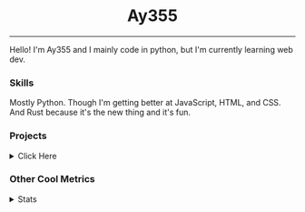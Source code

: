 <h1 align="center"><b>Ay355</b></h1>

---

Hello! I'm Ay355 and I mainly code in python, but I'm currently learning web dev.


### Skills

Mostly Python. Though I'm getting better at JavaScript, HTML, and CSS. And Rust because it's the new thing and it's fun.


### Projects

<details>
 <summary>Click Here</summary>
<br>

 This is probably out of date

[Standle](https://discord.com/oauth2/authorize?client_id=810345494223781899&scope=bot&permissions=8)
 - A multipurpose discord bot for your discord server. Has useful and fun commands for you to mess around with. Made with [discord.py](https://www.github.com/Rapptz/discord.py).

[RoboAy355](https://github.com/Ay-355/RoboAy355)
 - A personal discord bot that I use for random things.

[Asyncdictionary](https://github.com/Ay-355/asyncdictionary)
 - An async wrapper for the freedictionaryAPI. See the README for more info.

 
That's pretty much it, other stuff is closed-source.
 
</details>


### Other Cool Metrics


<details>
<summary>Stats</summary>
<br>
 
<a href="https://github.com/Ay-355">
 <img align="center" src="https://github-readme-stats.vercel.app/api?username=Ay-355&theme=tokyonight&show_icons=true&count_private=true&hide_border=true" />
</a><a href="https://github.com/Ay-355">
  <img align="center" src="https://github-readme-stats.vercel.app/api/top-langs/?username=Ay-355&hide=toml,yaml,cmake&layout=compact&langs_count=8&theme=tokyonight&hide_border=true" />
</a>

 
&nbsp; <!-- Space character to put some space between the different stat types. -->

 
<!--START_SECTION:waka-->
**🐱 My Github Data** 

> 🏆 487 Contributions in the Year 2021
 > 
> 📦 1.2 kB Used in Github's Storage 
 > 
> 🚫 Not Opted to Hire
 > 
> 📜 12 Public Repositories 
 > 
> 🔑 4 Private Repositories  
 > 
**I'm an Early 🐤** 

```text
🌞 Morning    14 commits     █░░░░░░░░░░░░░░░░░░░░░░░░   5.49% 
🌆 Daytime    121 commits    ███████████░░░░░░░░░░░░░░   47.45% 
🌃 Evening    115 commits    ███████████░░░░░░░░░░░░░░   45.1% 
🌙 Night      5 commits      ░░░░░░░░░░░░░░░░░░░░░░░░░   1.96%

```
📅 **I'm Most Productive on Saturday** 

```text
Monday       39 commits     ███░░░░░░░░░░░░░░░░░░░░░░   15.29% 
Tuesday      30 commits     ███░░░░░░░░░░░░░░░░░░░░░░   11.76% 
Wednesday    25 commits     ██░░░░░░░░░░░░░░░░░░░░░░░   9.8% 
Thursday     44 commits     ████░░░░░░░░░░░░░░░░░░░░░   17.25% 
Friday       43 commits     ████░░░░░░░░░░░░░░░░░░░░░   16.86% 
Saturday     46 commits     ████░░░░░░░░░░░░░░░░░░░░░   18.04% 
Sunday       28 commits     ██░░░░░░░░░░░░░░░░░░░░░░░   10.98%

```


📊 **This Week I Spent My Time On** 

```text
💬 Programming Languages: 
Python                   12 mins             ████████████████████████░   99.09% 
PowerShell               0 secs              ░░░░░░░░░░░░░░░░░░░░░░░░░   0.91% 
Text                     0 secs              ░░░░░░░░░░░░░░░░░░░░░░░░░   0.0%

🔥 Editors: 
Vim                      12 mins             ████████████████████████░   99.09% 
Notepad++                0 secs              ░░░░░░░░░░░░░░░░░░░░░░░░░   0.91%

🐱‍💻 Projects: 
standle-bot              12 mins             ████████████████████████░   99.09% 
Unknown Project          0 secs              ░░░░░░░░░░░░░░░░░░░░░░░░░   0.91% 
RandomRepo               0 secs              ░░░░░░░░░░░░░░░░░░░░░░░░░   0.0%

💻 Operating System: 
Windows                  12 mins             █████████████████████████   100.0%

```

**I Mostly Code in Python** 

```text
Python                   7 repos             ███████████████████░░░░░░   77.78% 
HTML                     1 repo              ██░░░░░░░░░░░░░░░░░░░░░░░   11.11% 
C++                      1 repo              ██░░░░░░░░░░░░░░░░░░░░░░░   11.11%

```



 Last Updated on 30/08/2021
<!--END_SECTION:waka-->
</details>
